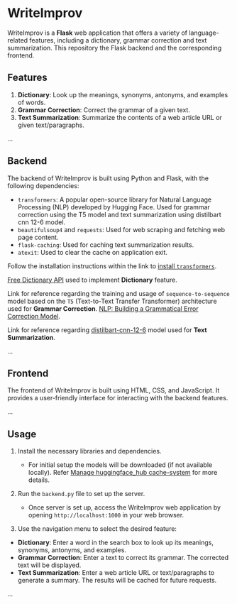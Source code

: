 # WriteImprov

WriteImprov is a **Flask** web application that offers a variety of language-related features, including a dictionary, grammar correction and text summarization. This repository the Flask backend and the corresponding frontend.

## Features

1. **Dictionary**: Look up the meanings, synonyms, antonyms, and examples of words.
3. **Grammar Correction**: Correct the grammar of a given text.
2. **Text Summarization**: Summarize the contents of a web article URL or given text/paragraphs.


...

## Backend

The backend of WriteImprov is built using Python and Flask, with the following dependencies:

- `transformers`: A popular open-source library for Natural Language Processing (NLP) developed by  Hugging Face. Used for grammar correction using the T5 model and text summarization using distilbart cnn 12-6 model.
- `beautifulsoup4` and `requests`: Used for web scraping and fetching web page content.
- `flask-caching`: Used for caching text summarization results.
- `atexit`: Used to clear the cache on application exit.

Follow the installation instructions within the link to [install `transformers`](https://huggingface.co/docs/transformers/installation).

[Free Dictionary API](https://dictionaryapi.dev/) used to implement **Dictionary** feature.

Link for reference regarding the training and usage of `sequence-to-sequence` model based on the `T5` (Text-to-Text Transfer Transformer) architecture used for **Grammar Correction**. [NLP: Building a Grammatical Error Correction Model](https://towardsdatascience.com/nlp-building-a-grammatical-error-correction-model-deep-learning-analytics-c914c3a8331b).

Link  for reference regarding [distilbart-cnn-12-6](https://huggingface.co/sshleifer/distilbart-cnn-12-6) model used for **Text Summarization**.

...

## Frontend

The frontend of WriteImprov is built using HTML, CSS, and JavaScript. It provides a user-friendly interface for interacting with the backend features.

...

## Usage

1. Install the necessary libraries and dependencies.
   - For initial setup the models will be downloaded (if not available locally). Refer [Manage huggingface_hub  cache-system](https://huggingface.co/docs/huggingface_hub/guides/manage-cache) for more details.

2. Run the `backend.py` file to set up the server.
   - Once server is set up, access the WriteImprov web application by  opening `http://localhost:1000` in your web browser.

3.  Use the navigation menu to select the desired feature:
   - **Dictionary**: Enter a word in the search box to look up its meanings, synonyms, antonyms, and examples.
   - **Grammar Correction**: Enter a text to correct its grammar. The corrected text will be displayed.
   - **Text Summarization**: Enter a web article URL or text/paragraphs to generate a summary. The results will be cached for future requests.
   
...
